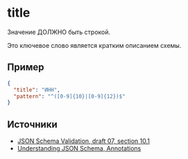 # title
Значение ДОЛЖНО быть строкой.

Это ключевое слово является кратким описанием схемы.

## Пример

```json
{
  "title": "ИНН",
  "pattern": "^([0-9]{10}|[0-9]{12})$"
}
```

## Источники
- [JSON Schema Validation, draft 07, section 10.1](https://json-schema.org/draft-07/json-schema-validation.html#rfc.section.10.1)
- [Understanding JSON Schema, Annotations](https://json-schema.org/understanding-json-schema/reference/generic.html#annotations)
